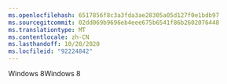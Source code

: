 ```yaml
---
ms.openlocfilehash: 6517856f8c3a3fda3ae28305a05d127f0e1bdb97
ms.sourcegitcommit: 02dd069b9696eb4eee675b6541f86b2602076448
ms.translationtype: MT
ms.contentlocale: zh-CN
ms.lasthandoff: 10/20/2020
ms.locfileid: "92224842"
---
```

<span data-ttu-id="63c7c-101">Windows 8</span><span class="sxs-lookup"><span data-stu-id="63c7c-101">Windows 8</span></span>